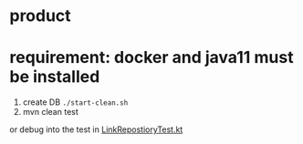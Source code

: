 # product

# requirement: docker and java11 must be installed  
1. create DB `./start-clean.sh`  
2. mvn clean test  

or debug into the test in [LinkRepostioryTest.kt](src/main/kotlin/io/joergi/product/repositories/LinkRepositoryTest.kt)
